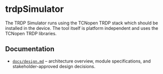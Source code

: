 # trdpSimulator

The TRDP Simulator runs using the TCNopen TRDP stack which should be installed in the device. The tool itself is platform independent and uses the TCNopen TRDP libraries.

## Documentation

- [`docs/design.md`](docs/design.md) – architecture overview, module specifications, and stakeholder-approved design decisions.
